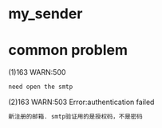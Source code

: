 # my_sender
# common problem
(1)163 WARN:500
```bash
need open the smtp

```
(2)163 WARN:503 Error:authentication failed
```bash
新注册的邮箱. smtp验证用的是授权码，不是密码

```
